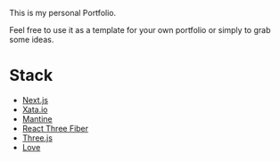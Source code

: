 This is my personal Portfolio.

Feel free to use it as a template for your own portfolio or simply to grab some ideas.

# Stack

- [Next.js](https://nextjs.org/)
- [Xata.io](https://xata.io/)
- [Mantine](https://mantine.dev/)
- [React Three Fiber](https://docs.pmnd.rs/react-three-fiber/getting-started/introduction)
- [Three.js](https://threejs.org/)
- [Love](https://www.youtube.com/watch?v=dQw4w9WgXcQ)
